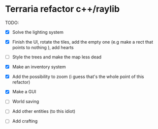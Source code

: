 # Terraria refactor c++/raylib
TODO:
- [x] Solve the lighting system
- [x] Finish the UI, rotate the tiles, add the empty one (e.g make a rect that points to nothing ), add hearts
- [ ] Style the trees and make the map less dead
- [x] Make an inventory system
- [x] Add the possibility to zoom (i guess that's the whole point of this refactor)
- [x] Make a GUI
- [ ] World saving
- [ ] Add other entities (to this idiot)
- [ ] Add crafting

